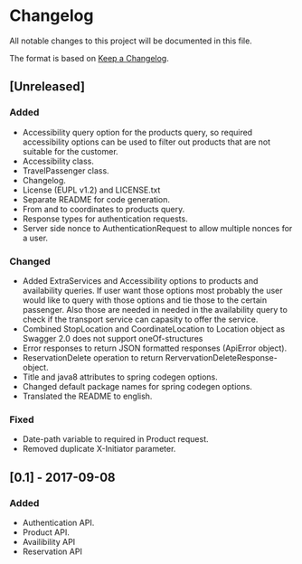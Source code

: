 # Changelog
All notable changes to this project will be documented in this file.

The format is based on [Keep a Changelog](http://keepachangelog.com/en/1.0.0/).

## [Unreleased]
### Added
- Accessibility query option for the products query, so required accessibility
  options can be used to filter out products that are not suitable for the
  customer.
- Accessibility class.
- TravelPassenger class.
- Changelog.
- License (EUPL v1.2) and LICENSE.txt
- Separate README for code generation.
- From and to coordinates to products query.
- Response types for authentication requests.
- Server side nonce to AuthenticationRequest to allow multiple nonces for a user. 


### Changed
- Added ExtraServices and Accessibility options to products and availability
  queries. If user want those options most probably the user would like
  to query with those options and tie those to the certain passenger.
  Also those are needed in needed in the availability query to check if
  the transport service can capasity to offer the service.   
- Combined StopLocation and CoordinateLocation to Location object as Swagger 2.0
  does not support oneOf-structures
- Error responses to return JSON formatted responses (ApiError object).
- ReservationDelete operation to return RervervationDeleteResponse-object.
- Title and java8 attributes to spring codegen options.
- Changed default package names for spring codegen options.
- Translated the README to english.

### Fixed
- Date-path variable to required in Product request.
- Removed duplicate X-Initiator parameter.

## [0.1] - 2017-09-08
### Added
- Authentication API.
- Product API.
- Availibility API
- Reservation API
